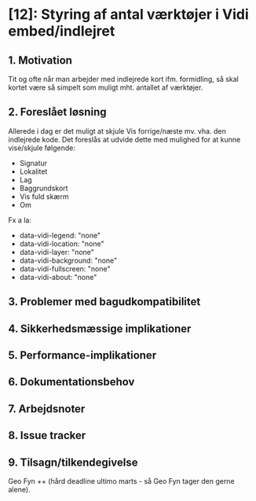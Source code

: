 # [12]: Styring af antal værktøjer i Vidi embed/indlejret

## 1. Motivation
Tit og ofte når man arbejder med indlejrede kort ifm. formidling, så skal kortet være så simpelt som muligt mht. antallet af værktøjer.

## 2. Foreslået løsning
Allerede i dag er det muligt at skjule Vis forrige/næste mv. vha. den indlejrede kode.
Det foreslås at udvide dette med mulighed for at kunne vise/skjule følgende:
- Signatur
- Lokalitet
- Lag
- Baggrundskort
- Vis fuld skærm
- Om

Fx a la:
- data-vidi-legend: "none"
- data-vidi-location: "none"
- data-vidi-layer: "none"
- data-vidi-background: "none"
- data-vidi-fullscreen: "none"
- data-vidi-about: "none"

## 3. Problemer med bagudkompatibilitet

## 4. Sikkerhedsmæssige implikationer

## 5. Performance-implikationer

## 6. Dokumentationsbehov

## 7. Arbejdsnoter

## 8. Issue tracker  

## 9. Tilsagn/tilkendegivelse
Geo Fyn ++ (hård deadline ultimo marts - så Geo Fyn tager den gerne alene).
